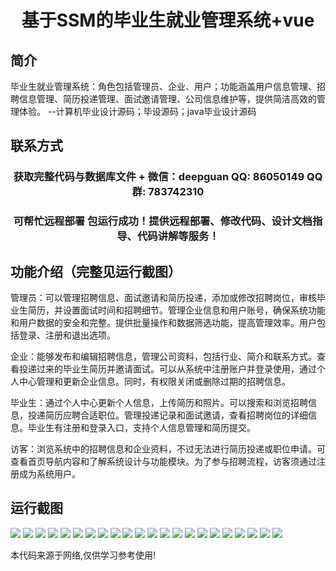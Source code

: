 <p><h1 align="center">基于SSM的毕业生就业管理系统+vue</h1></p>

## 简介
毕业生就业管理系统：角色包括管理员、企业、用户；功能涵盖用户信息管理、招聘信息管理、简历投递管理、面试邀请管理、公司信息维护等，提供简洁高效的管理体验。    --计算机毕业设计源码；毕设源码；java毕业设计源码


## 联系方式
<p><h3 align="center">获取完整代码与数据库文件 + 微信：deepguan QQ: 86050149 QQ群: 783742310</h3></p>
<p><h3 align="center">可帮忙远程部署 包运行成功！提供远程部署、修改代码、设计文档指导、代码讲解等服务！</h3></p>

## 功能介绍（完整见运行截图）
管理员：可以管理招聘信息、面试邀请和简历投递，添加或修改招聘岗位，审核毕业生简历，并设置面试时间和招聘细节。管理企业信息和用户账号，确保系统功能和用户数据的安全和完整。提供批量操作和数据筛选功能，提高管理效率。用户包括登录、注册和退出选项。

企业：能够发布和编辑招聘信息，管理公司资料，包括行业、简介和联系方式。查看投递过来的毕业生简历并邀请面试。可以从系统中注册账户并登录使用，通过个人中心管理和更新企业信息。同时，有权限关闭或删除过期的招聘信息。

毕业生：通过个人中心更新个人信息，上传简历和照片。可以搜索和浏览招聘信息，投递简历应聘合适职位。管理投递记录和面试邀请，查看招聘岗位的详细信息。毕业生有注册和登录入口，支持个人信息管理和简历提交。

访客：浏览系统中的招聘信息和企业资料，不过无法进行简历投递或职位申请。可查看首页导航内容和了解系统设计与功能模块。为了参与招聘流程，访客须通过注册成为系统用户。


## 运行截图
![](img/001.jpg)
![](img/002.jpg)
![](img/003.jpg)
![](img/004.jpg)
![](img/005.jpg)
![](img/006.jpg)
![](img/007.jpg)
![](img/008.jpg)
![](img/009.jpg)
![](img/010.jpg)
![](img/011.jpg)
![](img/012.jpg)
![](img/013.jpg)
![](img/014.jpg)
![](img/015.jpg)
![](img/016.jpg)
![](img/017.jpg)
![](img/018.jpg)
![](img/019.jpg)
![](img/020.jpg)
![](img/021.jpg)
![](img/022.jpg)

<p>本代码来源于网络,仅供学习参考使用!</p>
